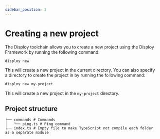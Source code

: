 ```yaml
---
sidebar_position: 2
---
```


# Creating a new project

The Disploy toolchain allows you to create a new project using the Disploy Framework by running the following command:

```bash
disploy new
```

This will create a new project in the current directory. You can also specify a directory to create the project in by running the following command:

```bash
disploy new my-project
```

This will create a new project in the `my-project` directory.

## Project structure

```
├── commands # Commands
│   └── ping.ts # Ping command
├── index.ts # Empty file to make TypeScript not compile each folder as a separate module
```
